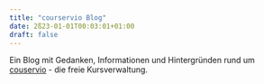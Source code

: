```yaml
---
title: "courservio Blog"
date: 2ß23-01-01T00:03:01+01:00
draft: false
---
```


Ein Blog mit Gedanken, Informationen und Hintergründen rund um [couservio](https://courservio.de) - die freie Kursverwaltung.